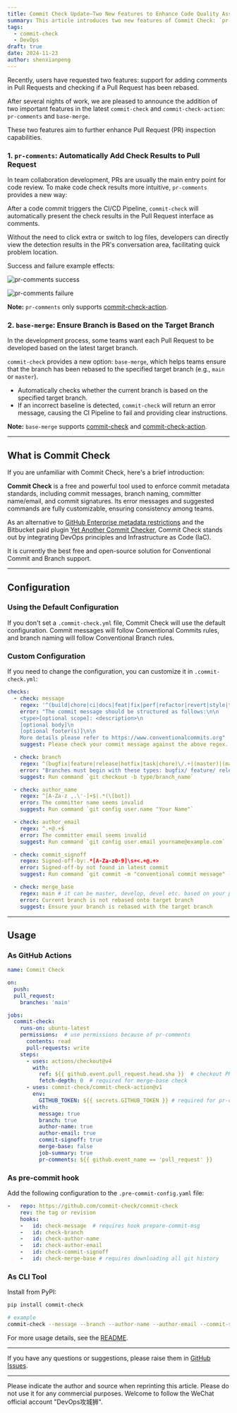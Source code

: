 ```yaml
---
title: Commit Check Update—Two New Features to Enhance Code Quality Assurance
summary: This article introduces two new features of Commit Check: `pr-comments` and `base-merge`, aiming to improve Pull Request inspection capabilities and code quality assurance.
tags:
  - commit-check
  - DevOps
draft: true
date: 2024-11-23
author: shenxianpeng
---
```


Recently, users have requested two features: support for adding comments in Pull Requests and checking if a Pull Request has been rebased.

After several nights of work, we are pleased to announce the addition of two important features in the latest `commit-check` and `commit-check-action`: `pr-comments` and `base-merge`.

These two features aim to further enhance Pull Request (PR) inspection capabilities.


### 1. `pr-comments`: Automatically Add Check Results to Pull Request

In team collaboration development, PRs are usually the main entry point for code review. To make code check results more intuitive, `pr-comments` provides a new way:

After a code commit triggers the CI/CD Pipeline, `commit-check` will automatically present the check results in the Pull Request interface as comments.

Without the need to click extra or switch to log files, developers can directly view the detection results in the PR's conversation area, facilitating quick problem location.

Success and failure example effects:

![pr-comments success](success-pr-comments.png)

![pr-comments failure](failure-pr-comments.png)

**Note:** `pr-comments` only supports [commit-check-action](https://github.com/commit-check/commit-check-action).

### 2. `base-merge`: Ensure Branch is Based on the Target Branch

In the development process, some teams want each Pull Request to be developed based on the latest target branch.

`commit-check` provides a new option: `base-merge`, which helps teams ensure that the branch has been rebased to the specified target branch (e.g., `main` or `master`).

- Automatically checks whether the current branch is based on the specified target branch.
- If an incorrect baseline is detected, `commit-check` will return an error message, causing the CI Pipeline to fail and providing clear instructions.

**Note:** `base-merge` supports [commit-check](https://github.com/commit-check/commit-check) and [commit-check-action](https://github.com/commit-check/commit-check-action).

---

## What is Commit Check

If you are unfamiliar with Commit Check, here's a brief introduction:

**Commit Check** is a free and powerful tool used to enforce commit metadata standards, including commit messages, branch naming, committer name/email, and commit signatures. Its error messages and suggested commands are fully customizable, ensuring consistency among teams.

As an alternative to [GitHub Enterprise metadata restrictions](https://docs.github.com/en/enterprise-server@3.11/repositories/configuring-branches-and-merges-in-your-repository/managing-rulesets/available-rules-for-rulesets#metadata-restrictions) and the Bitbucket paid plugin [Yet Another Commit Checker](https://marketplace.atlassian.com/apps/1211854/yet-another-commit-checker?tab=overview&hosting=datacenter), Commit Check stands out by integrating DevOps principles and Infrastructure as Code (IaC).

It is currently the best free and open-source solution for Conventional Commit and Branch support.

---

## Configuration

### Using the Default Configuration

If you don't set a `.commit-check.yml` file, Commit Check will use the default configuration. Commit messages will follow Conventional Commits rules, and branch naming will follow Conventional Branch rules.

### Custom Configuration

If you need to change the configuration, you can customize it in `.commit-check.yml`:

```yaml
checks:
  - check: message
    regex: '^(build|chore|ci|docs|feat|fix|perf|refactor|revert|style|test){1}(\([\w\-\.]+\))?(!)?: ([\w ])+([\s\S]*)|(Merge).*|(fixup!.*)'
    error: "The commit message should be structured as follows:\n\n
    <type>[optional scope]: <description>\n
    [optional body]\n
    [optional footer(s)]\n\n
    More details please refer to https://www.conventionalcommits.org"
    suggest: Please check your commit message against the above regex.

  - check: branch
    regex: ^(bugfix|feature|release|hotfix|task|chore)\/.+|(master)|(main)|(HEAD)|(PR-.+)
    error: "Branches must begin with these types: bugfix/ feature/ release/ hotfix/ task/ chore/"
    suggest: Run command `git checkout -b type/branch_name`

  - check: author_name
    regex: ^[A-Za-z ,.\'-]+$|.*(\[bot])
    error: The committer name seems invalid
    suggest: Run command `git config user.name "Your Name"`

  - check: author_email
    regex: ^.+@.+$
    error: The committer email seems invalid
    suggest: Run command `git config user.email yourname@example.com`

  - check: commit_signoff
    regex: Signed-off-by:.*[A-Za-z0-9]\s+<.+@.+>
    error: Signed-off-by not found in latest commit
    suggest: Run command `git commit -m "conventional commit message" --signoff`

  - check: merge_base
    regex: main # it can be master, develop, devel etc. based on your project.
    error: Current branch is not rebased onto target branch
    suggest: Ensure your branch is rebased with the target branch
```

---

## Usage

### As GitHub Actions

```yaml
name: Commit Check

on:
  push:
  pull_request:
    branches: 'main'

jobs:
  commit-check:
    runs-on: ubuntu-latest
    permissions:  # use permissions because of pr-comments
      contents: read
      pull-requests: write
    steps:
      - uses: actions/checkout@v4
        with:
          ref: ${{ github.event.pull_request.head.sha }}  # checkout PR HEAD commit
          fetch-depth: 0  # required for merge-base check
      - uses: commit-check/commit-check-action@v1
        env:
          GITHUB_TOKEN: ${{ secrets.GITHUB_TOKEN }} # required for pr-comments
        with:
          message: true
          branch: true
          author-name: true
          author-email: true
          commit-signoff: true
          merge-base: false
          job-summary: true
          pr-comments: ${{ github.event_name == 'pull_request' }}
```

### As pre-commit hook

Add the following configuration to the `.pre-commit-config.yaml` file:

```yaml
-   repo: https://github.com/commit-check/commit-check
    rev: the tag or revision
    hooks:
    -   id: check-message  # requires hook prepare-commit-msg
    -   id: check-branch
    -   id: check-author-name
    -   id: check-author-email
    -   id: check-commit-signoff
    -   id: check-merge-base # requires downloading all git history
```

### As CLI Tool

Install from PyPI:

```bash
pip install commit-check

# example
commit-check --message --branch --author-name --author-email --commit-signoff --merge-base
```

For more usage details, see the [README](https://github.com/commit-check/commit-check).

---

If you have any questions or suggestions, please raise them in [GitHub Issues](https://github.com/commit-check/commit-check/issues).


---

Please indicate the author and source when reprinting this article. Please do not use it for any commercial purposes. Welcome to follow the WeChat official account "DevOps攻城狮".